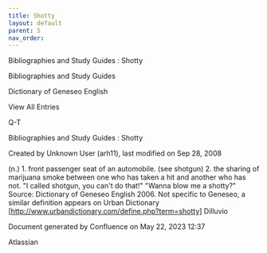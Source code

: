 ```yaml
---
title: Shotty
layout: default
parent: S
nav_order:
---
```


Bibliographies and Study Guides : Shotty

Bibliographies and Study Guides

Dictionary of Geneseo English

View All Entries

Q-T

Bibliographies and Study Guides : Shotty

Created by  Unknown User (arh11), last modified on Sep 28, 2008

(n.) 1. front passenger seat of an automobile. (see shotgun) 2. the sharing of marijuana smoke between one who has taken a hit and another who has not. &quot;I called shotgun, you can't do that!&quot; &quot;Wanna blow me a shotty?&quot; Source: Dictionary of Geneseo English 2006. Not specific to Geneseo, a similar definition appears on Urban Dictionary [http://www.urbandictionary.com/define.php?term=shotty] Dilluvio

Document generated by Confluence on May 22, 2023 12:37

Atlassian
